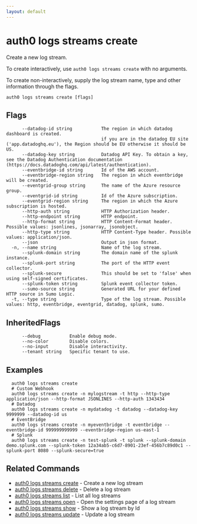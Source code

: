 ```yaml
---
layout: default
---
```

# auth0 logs streams create

Create a new log stream.

To create interactively, use `auth0 logs streams create` with no arguments.

To create non-interactively, supply the log stream name, type and other information through the flags.

```
auth0 logs streams create [flags]
```


## Flags

```
      --datadog-id string           The region in which datadog dashboard is created.
                                    if you are in the datadog EU site ('app.datadoghq.eu'), the Region should be EU otherwise it should be US.
      --datadog-key string          Datadog API Key. To obtain a key, see the Datadog Authentication documentation (https://docs.datadoghq.com/api/latest/authentication).
      --eventbridge-id string       Id of the AWS account.
      --eventbridge-region string   The region in which eventbridge will be created.
      --eventgrid-group string      The name of the Azure resource group.
      --eventgrid-id string         Id of the Azure subscription.
      --eventgrid-region string     The region in which the Azure subscription is hosted.
      --http-auth string            HTTP Authorization header.
      --http-endpoint string        HTTP endpoint.
      --http-format string          HTTP Content-Format header. Possible values: jsonlines, jsonarray, jsonobject.
      --http-type string            HTTP Content-Type header. Possible values: application/json.
      --json                        Output in json format.
  -n, --name string                 Name of the log stream.
      --splunk-domain string        The domain name of the splunk instance.
      --splunk-port string          The port of the HTTP event collector.
      --splunk-secure               This should be set to 'false' when using self-signed certificates.
      --splunk-token string         Splunk event collector token.
      --sumo-source string          Generated URL for your defined HTTP source in Sumo Logic.
  -t, --type string                 Type of the log stream. Possible values: http, eventbridge, eventgrid, datadog, splunk, sumo.
```


## InheritedFlags

```
      --debug           Enable debug mode.
      --no-color        Disable colors.
      --no-input        Disable interactivity.
      --tenant string   Specific tenant to use.
```

## Examples

```
  auth0 logs streams create
  # Custom Webhook
  auth0 logs streams create -n mylogstream -t http --http-type application/json --http-format JSONLINES --http-auth 1343434
  # Datadog 
  auth0 logs streams create -n mydatadog -t datadog --datadog-key 9999999 --datadog-id us
  # EventBridge
  auth0 logs streams create -n myeventbridge -t eventbridge --eventbridge-id 999999999999 --eventbridge-region us-east-1
  # Splunk
  auth0 logs streams create -n test-splunk -t splunk --splunk-domain demo.splunk.com --splunk-token 12a34ab5-c6d7-8901-23ef-456b7c89d0c1 --splunk-port 8080 --splunk-secure=true
```


## Related Commands

- [auth0 logs streams create](auth0_logs_streams_create.md) - Create a new log stream
- [auth0 logs streams delete](auth0_logs_streams_delete.md) - Delete a log stream
- [auth0 logs streams list](auth0_logs_streams_list.md) - List all log streams
- [auth0 logs streams open](auth0_logs_streams_open.md) - Open the settings page of a log stream
- [auth0 logs streams show](auth0_logs_streams_show.md) - Show a log stream by Id
- [auth0 logs streams update](auth0_logs_streams_update.md) - Update a log stream


